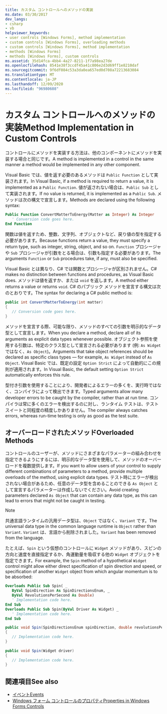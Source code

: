 ```yaml
---
title: カスタム コントロールへのメソッドの実装
ms.date: 03/30/2017
dev_langs:
- csharp
- vb
helpviewer_keywords:
- user controls [Windows Forms], method implementation
- custom controls [Windows Forms], overloading methods
- custom controls [Windows Forms], method implementation
- methods [Windows Forms]
- methods [Windows Forms], custom controls
ms.assetid: 35d14fca-4bb4-4a27-8211-1f7a98ea27de
ms.openlocfilehash: 8541e38f3ccdf45a41c806e2d3d69ff1e8210daf
ms.sourcegitcommit: 9f6df084c53a3da0ea657ed0d708a72213683084
ms.translationtype: MT
ms.contentlocale: ja-JP
ms.lasthandoff: 12/09/2020
ms.locfileid: "96980608"
---
```

# <a name="method-implementation-in-custom-controls"></a><span data-ttu-id="d8ca4-102">カスタム コントロールへのメソッドの実装</span><span class="sxs-lookup"><span data-stu-id="d8ca4-102">Method Implementation in Custom Controls</span></span>

<span data-ttu-id="d8ca4-103">コントロールにメソッドを実装する方法は、他のコンポーネントにメソッドを実装する場合と同じです。</span><span class="sxs-lookup"><span data-stu-id="d8ca4-103">A method is implemented in a control in the same manner a method would be implemented in any other component.</span></span>  
  
 <span data-ttu-id="d8ca4-104">Visual Basic では、値を返す必要のあるメソッドは `Public Function` として実装されます。</span><span class="sxs-lookup"><span data-stu-id="d8ca4-104">In Visual Basic, if a method is required to return a value, it is implemented as a `Public Function`.</span></span> <span data-ttu-id="d8ca4-105">値が返されない場合は、`Public Sub` として実装されます。</span><span class="sxs-lookup"><span data-stu-id="d8ca4-105">If no value is returned, it is implemented as a `Public Sub`.</span></span> <span data-ttu-id="d8ca4-106">メソッドは次の構文で宣言します。</span><span class="sxs-lookup"><span data-stu-id="d8ca4-106">Methods are declared using the following syntax:</span></span>  
  
```vb  
Public Function ConvertMatterToEnergy(Matter as Integer) As Integer  
   ' Conversion code goes here.  
End Function  
```  
  
 <span data-ttu-id="d8ca4-107">関数は値を返すため、整数、文字列、オブジェクトなど、戻り値の型を指定する必要があります。</span><span class="sxs-lookup"><span data-stu-id="d8ca4-107">Because functions return a value, they must specify a return type, such as integer, string, object, and so on.</span></span> <span data-ttu-id="d8ca4-108">`Function` プロシージャや `Sub` プロシージャが引数をとる場合は、引数も指定する必要があります。</span><span class="sxs-lookup"><span data-stu-id="d8ca4-108">The arguments `Function` or `Sub` procedures take, if any, must also be specified.</span></span>  
  
 <span data-ttu-id="d8ca4-109">Visual Basic とは異なり、C# では関数とプロシージャが区別されません。</span><span class="sxs-lookup"><span data-stu-id="d8ca4-109">C# makes no distinction between functions and procedures, as Visual Basic does.</span></span> <span data-ttu-id="d8ca4-110">メソッドは値を返すか、または `void` を返します。</span><span class="sxs-lookup"><span data-stu-id="d8ca4-110">A method either returns a value or returns `void`.</span></span> <span data-ttu-id="d8ca4-111">C# のパブリック メソッドを宣言する構文は次のとおりです。</span><span class="sxs-lookup"><span data-stu-id="d8ca4-111">The syntax for declaring a C# public method is:</span></span>  
  
```csharp  
public int ConvertMatterToEnergy(int matter)  
{  
   // Conversion code goes here.  
}  
```  
  
 <span data-ttu-id="d8ca4-112">メソッドを宣言する際、可能な限り、メソッドのすべての引数を明示的なデータ型として宣言します。</span><span class="sxs-lookup"><span data-stu-id="d8ca4-112">When you declare a method, declare all of its arguments as explicit data types whenever possible.</span></span> <span data-ttu-id="d8ca4-113">オブジェクト参照を使用する引数は、特定のクラス型として宣言される必要があります (例: `As Widget` ではなく、`As Object`)。</span><span class="sxs-lookup"><span data-stu-id="d8ca4-113">Arguments that take object references should be declared as specific class types — for example, `As Widget` instead of `As Object`.</span></span> <span data-ttu-id="d8ca4-114">Visual Basic では、既定の設定 `Option Strict` によって自動的にこの規則が適用されます。</span><span class="sxs-lookup"><span data-stu-id="d8ca4-114">In Visual Basic, the default setting `Option Strict` automatically enforces this rule.</span></span>  
  
 <span data-ttu-id="d8ca4-115">型付き引数を使用することにより、開発者によるエラーの多くを、実行時ではなく、コンパイラによって検出できます。</span><span class="sxs-lookup"><span data-stu-id="d8ca4-115">Typed arguments allow many developer errors to be caught by the compiler, rather than at run time.</span></span> <span data-ttu-id="d8ca4-116">コンパイラは常に多くのエラーを検出するのに対し、ランタイム テストは、テスト スイートと同程度の精度しかありません。</span><span class="sxs-lookup"><span data-stu-id="d8ca4-116">The compiler always catches errors, whereas run-time testing is only as good as the test suite.</span></span>  
  
## <a name="overloaded-methods"></a><span data-ttu-id="d8ca4-117">オーバーロードされたメソッド</span><span class="sxs-lookup"><span data-stu-id="d8ca4-117">Overloaded Methods</span></span>  

 <span data-ttu-id="d8ca4-118">コントロールのユーザーが、メソッドにさまざまなパラメーターの組み合わせを指定できるようにするには、明示的なデータ型を使用して、メソッドのオーバーロードを複数提供します。</span><span class="sxs-lookup"><span data-stu-id="d8ca4-118">If you want to allow users of your control to supply different combinations of parameters to a method, provide multiple overloads of the method, using explicit data types.</span></span> <span data-ttu-id="d8ca4-119">テスト時にエラーが検出されない場合があるため、任意のデータ型を含めることのできる `As Object` として宣言するパラメーターは作成しないでください。</span><span class="sxs-lookup"><span data-stu-id="d8ca4-119">Avoid creating parameters declared `As Object` that can contain any data type, as this can lead to errors that might not be caught in testing.</span></span>  
  
> [!NOTE]
> <span data-ttu-id="d8ca4-120">共通言語ランタイムの汎用データ型は、`Object` ではなく、`Variant` です。</span><span class="sxs-lookup"><span data-stu-id="d8ca4-120">The universal data type in the common language runtime is `Object` rather than `Variant`.</span></span> <span data-ttu-id="d8ca4-121">`Variant` は、言語から削除されました。</span><span class="sxs-lookup"><span data-stu-id="d8ca4-121">`Variant` has been removed from the language.</span></span>  
  
 <span data-ttu-id="d8ca4-122">たとえば、`Spin` という仮想のコントロールに `Widget` メソッドがあり、スピンの方向と速度を直接指定するか、角運動量を吸収する他の `Widget` オブジェクトを指定できます。</span><span class="sxs-lookup"><span data-stu-id="d8ca4-122">For example, the `Spin` method of a hypothetical `Widget` control might allow either direct specification of spin direction and speed, or specification of another `Widget` object from which angular momentum is to be absorbed:</span></span>  
  
```vb  
Overloads Public Sub Spin( _  
   ByVal SpinDirection As SpinDirectionsEnum, _  
   ByVal RevolutionsPerSecond As Double)  
   ' Implementation code here.  
End Sub  
Overloads Public Sub Spin(ByVal Driver As Widget) _  
   ' Implementation code here.  
End Sub  
```  
  
```csharp  
public void Spin(SpinDirectionsEnum spinDirection, double revolutionsPerSecond)  
{  
   // Implementation code here.  
}  
  
public void Spin(Widget driver)  
{  
   // Implementation code here.  
}  
```  
  
## <a name="see-also"></a><span data-ttu-id="d8ca4-123">関連項目</span><span class="sxs-lookup"><span data-stu-id="d8ca4-123">See also</span></span>

- [<span data-ttu-id="d8ca4-124">イベント</span><span class="sxs-lookup"><span data-stu-id="d8ca4-124">Events</span></span>](/dotnet/standard/events/index)
- [<span data-ttu-id="d8ca4-125">Windows フォーム コントロールのプロパティ</span><span class="sxs-lookup"><span data-stu-id="d8ca4-125">Properties in Windows Forms Controls</span></span>](properties-in-windows-forms-controls.md)
